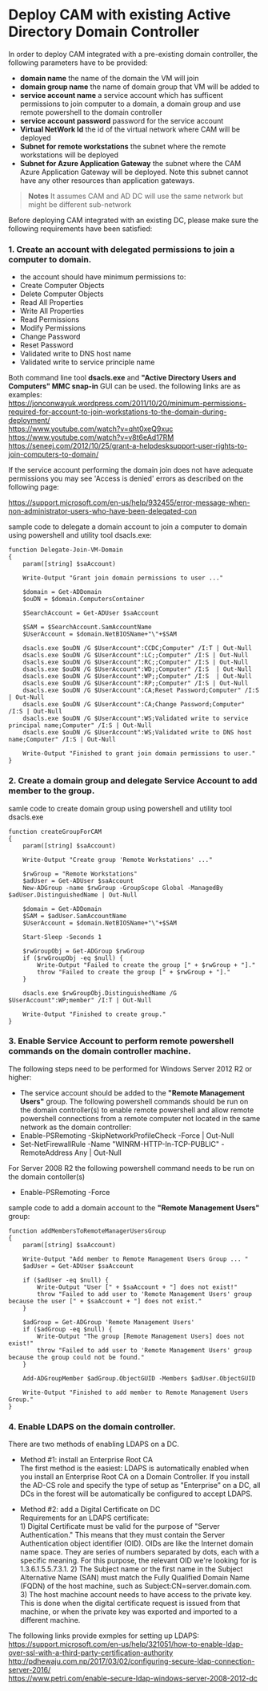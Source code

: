 Deploy CAM with existing Active Directory Domain Controller
==========================================================

In order to deploy CAM integrated with a pre-existing domain controller, the following parameters have to be provided:  
* **domain name** the name of the domain the VM will join
* **domain group name** the name of domain group that VM will be added to
* **service account name** a service account which has sufficent permissions to join computer to a domain, a domain group and use remote powershell to the  domain controller 
* **service account password** password for the service account
* **Virtual NetWork Id** the id of the virtual network where CAM will be deployed
* **Subnet for remote workstations** the subnet where the remote workstations will be deployed
* **Subnet for Azure Application Gateway** the subnet where the CAM Azure Application Gateway will be deployed. Note this subnet cannot have any other resources than application gateways.

> **Notes** It assumes CAM and AD DC will use the same network but might be different sub-network

Before deploying CAM integrated with an existing DC, please make sure the following requirements have been satisfied:      
### 1.  Create an account with delegated permissions to join a computer to domain.   
* the account should have minimum permissions to:
* Create Computer Objects
* Delete Computer Objects
* Read All Properties
* Write All Properties
* Read Permissions
* Modify Permissions
* Change Password
* Reset Password
* Validated write to DNS host name
* Validated write to service principle name

Both command line tool **dsacls.exe** and **"Active Directory Users and Computers" MMC snap-in** GUI can be used.
the following links are as examples:  
https://jonconwayuk.wordpress.com/2011/10/20/minimum-permissions-required-for-account-to-join-workstations-to-the-domain-during-deployment/   
https://www.youtube.com/watch?v=qht0xeQ9xuc  
https://www.youtube.com/watch?v=v8t6eAd17RM  
https://seneej.com/2012/10/25/grant-a-helpdesksupport-user-rights-to-join-computers-to-domain/  

If the service account performing the domain join does not have adequate permissions you may  see 'Access is denied' errors as described on the following page:

https://support.microsoft.com/en-us/help/932455/error-message-when-non-administrator-users-who-have-been-delegated-con  

sample code to delegate a domain account to join a computer to domain using powershell and utility tool dsacls.exe:

	function Delegate-Join-VM-Domain
    {
        param([string] $saAccount)

        Write-Output "Grant join domain permissions to user ..."

        $domain = Get-ADDomain
        $ouDN = $domain.ComputersContainer

        $SearchAccount = Get-ADUser $saAccount

        $SAM = $SearchAccount.SamAccountName
        $UserAccount = $domain.NetBIOSName+"\"+$SAM

        dsacls.exe $ouDN /G $UserAccount":CCDC;Computer" /I:T | Out-Null
        dsacls.exe $ouDN /G $UserAccount":LC;;Computer" /I:S | Out-Null
        dsacls.exe $ouDN /G $UserAccount":RC;;Computer" /I:S | Out-Null
        dsacls.exe $ouDN /G $UserAccount":WD;;Computer" /I:S  | Out-Null
        dsacls.exe $ouDN /G $UserAccount":WP;;Computer" /I:S  | Out-Null
        dsacls.exe $ouDN /G $UserAccount":RP;;Computer" /I:S | Out-Null
        dsacls.exe $ouDN /G $UserAccount":CA;Reset Password;Computer" /I:S | Out-Null
        dsacls.exe $ouDN /G $UserAccount":CA;Change Password;Computer" /I:S | Out-Null
        dsacls.exe $ouDN /G $UserAccount":WS;Validated write to service principal name;Computer" /I:S | Out-Null
        dsacls.exe $ouDN /G $UserAccount":WS;Validated write to DNS host name;Computer" /I:S | Out-Null

        Write-Output "Finished to grant join domain permissions to user."
    }


### 2. Create a domain group and delegate Service Account to add member to the group. 

samle code to create domain group using powershell and utility tool dsacls.exe
    
    function createGroupForCAM
    {
        param([string] $saAccount)

        Write-Output "Create group 'Remote Workstations' ..." 

        $rwGroup = "Remote Workstations"
        $adUser = Get-ADUser $saAccount
        New-ADGroup -name $rwGroup -GroupScope Global -ManagedBy $adUser.DistinguishedName | Out-Null

        $domain = Get-ADDomain
        $SAM = $adUser.SamAccountName
        $UserAccount = $domain.NetBIOSName+"\"+$SAM

        Start-Sleep -Seconds 1

        $rwGroupObj = Get-ADGroup $rwGroup
        if ($rwGroupObj -eq $null) {
            Write-Output "Failed to create the group [" + $rwGroup + "]."
            throw "Failed to create the group [" + $rwGroup + "]."
        }

        dsacls.exe $rwGroupObj.DistinguishedName /G $UserAccount":WP;member" /I:T | Out-Null

        Write-Output "Finished to create group." 
    }


### 3. Enable Service Account to perform remote powershell commands on the domain controller machine. 
The following steps need to be performed for Windows Server 2012 R2 or higher:

* The service account should be added to the **"Remote Management Users"** group.
The following powershell commands should be run on the domain controller(s) to enable remote powershell and allow remote powershell connections from a remote computer not located in the same network as the domain controller:
* Enable-PSRemoting -SkipNetworkProfileCheck -Force | Out-Null
* Set-NetFirewallRule -Name "WINRM-HTTP-In-TCP-PUBLIC" -RemoteAddress Any | Out-Null

For Server 2008 R2 the following powershell command needs to be run on the domain contoller(s)
* Enable-PSRemoting -Force

sample code to add a domain account to the **"Remote Management Users"** group:

	function addMembersToRemoteManagerUsersGroup
    {
        param([string] $saAccount)

        Write-Output "Add member to Remote Management Users Group ... "
        $adUser = Get-ADUser $saAccount

        if ($adUser -eq $null) {
            Write-Output "User [" + $saAccount + "] does not exist!" 
            throw "Failed to add user to 'Remote Management Users' group because the user [" + $saAccount + "] does not exist."
        }

        $adGroup = Get-ADGroup 'Remote Management Users'
        if ($adGroup -eq $null) {
            Write-Output "The group [Remote Management Users] does not exist!"
            throw "Failed to add user to 'Remote Management Users' group because the group could not be found."
        }

        Add-ADGroupMember $adGroup.ObjectGUID -Members $adUser.ObjectGUID	

        Write-Output "Finished to add member to Remote Management Users Group."
    }


### 4. Enable LDAPS on the domain controller. 
There are two methods of enabling LDAPS on a DC.
* Method #1: install an Enterprise Root CA  
  The first method is the easiest: LDAPS is automatically enabled when you install an Enterprise Root CA on a Domain Controller. If you install the AD-CS role and specify the type of setup as "Enterprise" on a DC, all DCs in the forest will be automatically be configured to accept LDAPS. 

* Method #2: add a Digital Certificate on DC  
  Requirements for an LDAPS certificate:    
       1) Digital Certificate must be valid for the purpose of "Server Authentication." This means that they must contain the Server Authentication object identifier (OID). OIDs are like the Internet domain name space. They are series of numbers separated by dots, each with a specific meaning. For this purpose, the relevant OID we're looking for is 1.3.6.1.5.5.7.3.1. 
       2) The Subject name or the first name in the Subject Alternative Name (SAN) must match the Fully Qualified Domain Name (FQDN) of the host machine, such as Subject:CN=server.domain.com.  
       3) The host machine account needs to have access to the private key. This is done when the digital certificate request is issued from that machine, or when the private key was exported and imported to a different machine.  
    
The following links provide exmples for setting up LDAPS:  
https://support.microsoft.com/en-us/help/321051/how-to-enable-ldap-over-ssl-with-a-third-party-certification-authority  
http://pdhewaju.com.np/2017/03/02/configuring-secure-ldap-connection-server-2016/  
https://www.petri.com/enable-secure-ldap-windows-server-2008-2012-dc  

